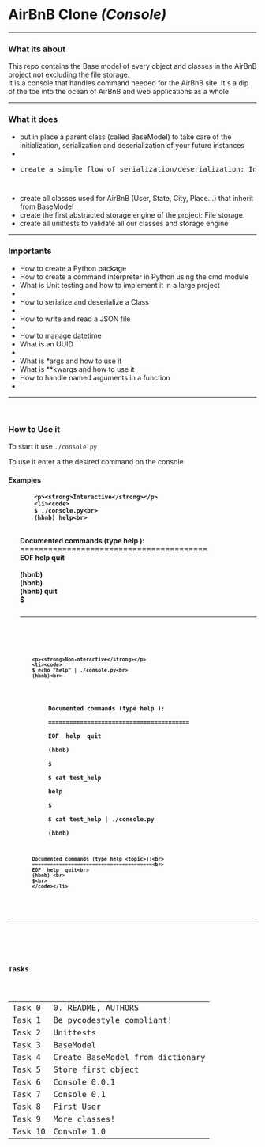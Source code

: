 <h1>AirBnB Clone <em>(Console)</em></h3>
<hr>
<h3>What its about</h3>
<p>This repo contains the Base model of every object and classes in the AirBnB project not excluding the file storage. <br> It is a console that handles command needed for the AirBnB site. It's a dip of the toe into the ocean of AirBnB and web applications as a whole</p>
<hr>
<h3>What it does</h3>
<ul>
        <li>put in place a parent class (called BaseModel) to take care of the initialization, serialization and deserialization of your future instances<li>
        <li><pre>create a simple flow of serialization/deserialization: Instance <-> Dictionary <-> JSON string <-> file<pre></li>
        <li>create all classes used for AirBnB (User, State, City, Place…) that inherit from BaseModel</li>
        <li>create the first abstracted storage engine of the project: File storage.</li>
        <li>create all unittests to validate all our classes and storage engine</li>
</ul>
<hr>
<h3>Importants</h3>
<ul>
        <li>How to create a Python package</li>
        <li>How to create a command interpreter in Python using the cmd module</li>
        <li>What is Unit testing and how to implement it in a large project<li>
        <li>How to serialize and deserialize a Class<li>
        <li>How to write and read a JSON file<li>
        <li>How to manage datetime</li>
        <li>What is an UUID<li>
        <li>What is *args and how to use it</li>
        <li>What is **kwargs and how to use it</li>
        <li>How to handle named arguments in a function<li>
</ul>
<hr>
<br>
<h3>How to Use it</h3>
<p>To start it use <code>./console.py</code></p>
<p>To use it enter a the desired command on the console</p>
<h4> Examples<h4>
<ul>

        <p><strong>Interactive</strong></p>
        <li><code>
        $ ./console.py<br>
        (hbnb) help<br>
<br>
        Documented commands (type help <topic>):<br>
        ========================================<br>
        EOF  help  quit<br>
<br>
        (hbnb) <br>
        (hbnb) <br>
        (hbnb) quit<br>
        $<br>
        <code></li>
<hr>
<br>

        <p><strong>Non-nteractive</strong></p>
        <li><code>
        $ echo "help" | ./console.py<br>
        (hbnb)<br>
<br>
        Documented commands (type help <topic>):<br>
        ========================================<br>
        EOF  help  quit<br>
        (hbnb) <br>
        $<br>
        $ cat test_help<br>
        help<br>
        $<br>
        $ cat test_help | ./console.py<br>
        (hbnb)<br>

        Documented commands (type help <topic>):<br>
        ========================================<br>
        EOF  help  quit<br>
        (hbnb) <br>
        $<br>
        </code></li>
</ul>
<hr>
<br>

<h3>Tasks</h3>

<table>
        <tr>
                <td>Task 0</td>
                <td>0. README, AUTHORS</td>
        </tr>
 <tr>
                <td>Task 1</td>
                <td> Be pycodestyle compliant!</td>
        </tr>
        <tr>
                <td>Task 2</td>
                <td>Unittests</td>
        </tr>
        <tr>
                <td>Task 3</td>
                <td> BaseModel</td>
        </tr>
        <tr>
                <td>Task 4</td>
                <td>Create BaseModel from dictionary</td>
        </tr>
        <tr>
                <td>Task 5</td>
                <td>Store first object</td>
        </tr>
        <tr>
                <td>Task 6</td>
                <td>Console 0.0.1</td>
        </tr>
        <tr>
                <td>Task 7</td>
                <td>Console 0.1</td>
        </tr>
        <tr>
                <td>Task 8</td>
                <td>First User</td>
        </tr>
        <tr>
                <td>Task 9</td>
                <td>More classes!</td>
        </tr>
        <tr>
                <td>Task 10</td>
                <td>Console 1.0</td>
        </tr>
</table>
